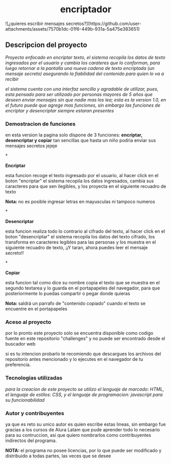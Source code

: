 <h1 align="center">encriptador</h1>
![¿quieres escribir mensajes secretos?](https://github.com/user-attachments/assets/7570b1dc-01f6-449b-931a-5a475e383651)
<h2 align="left">Descripcion del proyecto</h2>
<p><em>Proyecto enfocado en encriptar texto, el sistema recopila los datos de texto ingresados por el usuario y cambia los carateres que lo conforman, para luego retornar a la pantalla una nueva cadena de texto encriptada
(un mensaje secreto) asegurando la fiabilidad del contenido para quien lo va a recibir</em></p>
<p><em>el sistema cuenta con una interfaz sencilla y agradable de utilizar, pues, esta pensado para ser utilizado por personas mayores de 5 años que deseen enviar mensajes
sin que nadie mas los lea; esta es la version 1.0, en el futuro puede que agrege mas funciones, sin embargo las funciones de encriptar y desencriptar siempre estaran presentes</em></p>
<h3 align="left">Demostracion de funciones</h3>
<p>en esta version la pagina solo dispone de 3 funciones: <strong>encriptar, desencriptar y copiar</strong> tan sencillas que hasta un niño podria enviar sus mensajes secretos jejeje</p>
*<p><strong>Encriptar</strong></p>
<p>esta funcion recoge el texto ingresado por el usuario, al hacer click en el boton "encriptar" el sistema recopila los datos ingresados, cambia sus caracteres para que sen ilegibles, y los proyecta
en el siguiente recuadro de texto</p>
<p><strong>Nota: </strong>no es posible ingresar letras en mayusculas ni tampoco numeros</p>
*<p><strong>Desencriptar</strong></p>
<p>esta funcion realiza todo lo contrario al cifrado del texto, al hacer click en el boton "desencriptar" el sistema recopila los datos del texto cifrado, los transforma en caracteres legibles para las personas 
 y los muestra en el siguiente recuadro de texto, ¡¡Y taran, ahora puedes leer el mensaje secreto!!</p>
*<p><strong>Copiar</strong></p>
 <p>esta funcion tal como dice su nombre copia el texto que se muestra en el segundo textarea y lo guarda en el portapapeles del navegador, para que posteriormente lo puedas compartir o pegar donde quieras</p>
 <p><strong>Nota: </strong>saldrá un parrafo de "contenido copiado" cuando el texto se encuentre en el portapapeles</p>
 <h3 align="left">Aceso al proyecto</h3>
 <p>por lo pronto este proyecto solo se encuentra disponible como codigo fuente en este repositorio "challenges" y no puede ser encontrado desde el buscador web</p>
 <p>si es tu intencion probarlo te recomiendo que descargues los archivos del repositorio antes mencionado y lo ejecutes en el navegador de tu preferencia.</p>
 <h3 align="left">Tecnologias utilizadas</h3>
 <p><em>para la creacion de este proyecto se utilizo el lenguaje de marcado: HTML, el lenguaje de estilos: CSS, y el lenguaje de programacion: javascript para su funcionabilidad</em></p>
 <h3 align="left">Autor y contribuyentes</h3>
 <p>ya que es reto su unico autor es quien escribe estas lineas, sin embargo fue gracias a los cursos de Alura Latam que pude aprender todo lo necesario para su contruccion,
 asi que quiero nombrarlos como contribuyentes indirectos del programa.</p>
 <p><strong>NOTA: </strong>el programa no posee licencias, por lo que puede ser modificado y distribuido a todas partes, las veces que se desee</p>
